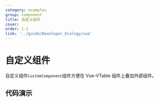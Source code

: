 ```yaml
---
category: examples
group: component
title: 自定义组件
cover: 
order: 1-1
link: '../guide/Developer_Ecology/vue'
---
```


# 自定义组件

自定义组件`CustomComponent`组件方便在 Vue-VTable 组件上叠加外部组件。

## 代码演示
